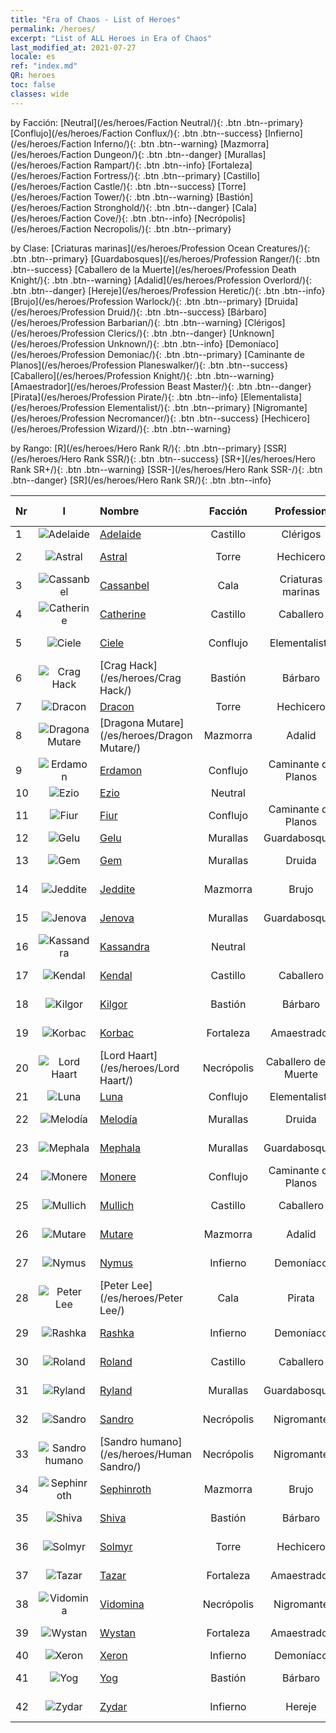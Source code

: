 ```yaml
---
title: "Era of Chaos - List of Heroes"
permalink: /heroes/
excerpt: "List of ALL Heroes in Era of Chaos"
last_modified_at: 2021-07-27
locale: es
ref: "index.md"
QR: heroes
toc: false
classes: wide
---
```

  by Facción: [Neutral](/es/heroes/Faction Neutral/){: .btn .btn--primary} [Conflujo](/es/heroes/Faction Conflux/){: .btn .btn--success} [Infierno](/es/heroes/Faction Inferno/){: .btn .btn--warning} [Mazmorra](/es/heroes/Faction Dungeon/){: .btn .btn--danger} [Murallas](/es/heroes/Faction Rampart/){: .btn .btn--info} [Fortaleza](/es/heroes/Faction Fortress/){: .btn .btn--primary} [Castillo](/es/heroes/Faction Castle/){: .btn .btn--success} [Torre](/es/heroes/Faction Tower/){: .btn .btn--warning} [Bastión](/es/heroes/Faction Stronghold/){: .btn .btn--danger} [Cala](/es/heroes/Faction Cove/){: .btn .btn--info} [Necrópolis](/es/heroes/Faction Necropolis/){: .btn .btn--primary} 

  by Clase: [Criaturas marinas](/es/heroes/Profession Ocean Creatures/){: .btn .btn--primary} [Guardabosques](/es/heroes/Profession Ranger/){: .btn .btn--success} [Caballero de la Muerte](/es/heroes/Profession Death Knight/){: .btn .btn--warning} [Adalid](/es/heroes/Profession Overlord/){: .btn .btn--danger} [Hereje](/es/heroes/Profession Heretic/){: .btn .btn--info} [Brujo](/es/heroes/Profession Warlock/){: .btn .btn--primary} [Druida](/es/heroes/Profession Druid/){: .btn .btn--success} [Bárbaro](/es/heroes/Profession Barbarian/){: .btn .btn--warning} [Clérigos](/es/heroes/Profession Clerics/){: .btn .btn--danger} [Unknown](/es/heroes/Profession Unknown/){: .btn .btn--info} [Demoníaco](/es/heroes/Profession Demoniac/){: .btn .btn--primary} [Caminante de Planos](/es/heroes/Profession Planeswalker/){: .btn .btn--success} [Caballero](/es/heroes/Profession Knight/){: .btn .btn--warning} [Amaestrador](/es/heroes/Profession Beast Master/){: .btn .btn--danger} [Pirata](/es/heroes/Profession Pirate/){: .btn .btn--info} [Elementalista](/es/heroes/Profession Elementalist/){: .btn .btn--primary} [Nigromante](/es/heroes/Profession Necromancer/){: .btn .btn--success} [Hechicero](/es/heroes/Profession Wizard/){: .btn .btn--warning} 

  by Rango: [R](/es/heroes/Hero Rank R/){: .btn .btn--primary} [SSR](/es/heroes/Hero Rank SSR/){: .btn .btn--success} [SR+](/es/heroes/Hero Rank SR+/){: .btn .btn--warning} [SSR-](/es/heroes/Hero Rank SSR-/){: .btn .btn--danger} [SR](/es/heroes/Hero Rank SR/){: .btn .btn--info} 

  | Nr |  I |    Nombre    |  Facción  |  Profession   |  Rango  |    Specialty     | User Rate  | 
  |:---|:--:|:-----------|:-------:|:-------------:|:------:|:-----------------|:----:|
  | 1 | ![Adelaide](/images/h/h_Adelaide.jpg) | [Adelaide](/es/heroes/Adelaide/) | Castillo | Clérigos | **SR** |  Anillo Gélido | R+ |
  | 2 | ![Astral](/images/h/h_Astral.jpg) | [Astral](/es/heroes/Astral/) | Torre | Hechicero | **SSR** |  Amplificación mágica | SSR |
  | 3 | ![Cassanbel](/images/h/h_Cassanbel.jpg) | [Cassanbel](/es/heroes/Cassanbel/) | Cala | Criaturas marinas | **SSR** |  Canción del Océano | SSR |
  | 4 | ![Catherine](/images/h/h_Catherine.jpg) | [Catherine](/es/heroes/Catherine/) | Castillo | Caballero | **R** |  Cruzado de Hierro | R |
  | 5 | ![Ciele](/images/h/h_Ciele.jpg) | [Ciele](/es/heroes/Ciele/) | Conflujo | Elementalista | **SSR** |  Resonancia elemental | SSR |
  | 6 | ![Crag Hack](/images/h/h_CragHack.jpg) | [Crag Hack](/es/heroes/Crag Hack/) | Bastión | Bárbaro | **SR** |  Ofensa | R+ |
  | 7 | ![Dracon](/images/h/h_Dracon.jpg) | [Dracon](/es/heroes/Dracon/) | Torre | Hechicero | **SR+** |  Encantador | R |
  | 8 | ![Dragona Mutare](/images/h/h_MutareDrake.jpg) | [Dragona Mutare](/es/heroes/Dragon Mutare/) | Mazmorra | Adalid | **SSR** |  El Dragón despierta | SSR |
  | 9 | ![Erdamon](/images/h/h_Erdamon.jpg) | [Erdamon](/es/heroes/Erdamon/) | Conflujo | Caminante de Planos | **R** |  Rey de las rocas | R |
  | 10 | ![Ezio](/images/h/h_Ezio.jpg) | [Ezio](/es/heroes/Ezio/) | Neutral |  | **SSR** |  Hermandad | R+ |
  | 11 | ![Fiur](/images/h/h_Fiur.jpg) | [Fiur](/es/heroes/Fiur/) | Conflujo | Caminante de Planos | **R** |  Elemental de Fuego | R |
  | 12 | ![Gelu](/images/h/h_Gelu.jpg) | [Gelu](/es/heroes/Gelu/) | Murallas | Guardabosques | **SR+** |  Tirador | SR+ |
  | 13 | ![Gem](/images/h/h_Gem.jpg) | [Gem](/es/heroes/Gem/) | Murallas | Druida | **SSR** |  Curación natural | SSR |
  | 14 | ![Jeddite](/images/h/h_Jeddite.jpg) | [Jeddite](/es/heroes/Jeddite/) | Mazmorra | Brujo | **SR** |  El ciclo de la vida | SR |
  | 15 | ![Jenova](/images/h/h_Ylthin.jpg) | [Jenova](/es/heroes/Jenova/) | Murallas | Guardabosques | **R** |  Dama Unicornio | R |
  | 16 | ![Kassandra](/images/h/h_kashandela.jpg) | [Kassandra](/es/heroes/Kassandra/) | Neutral |  | **SSR-** |  Legión Espartana | R |
  | 17 | ![Kendal](/images/h/h_Kendel.jpg) | [Kendal](/es/heroes/Kendal/) | Castillo | Caballero | **SR** |  Maestro táctico | R |
  | 18 | ![Kilgor](/images/h/h_Kilgor.jpg) | [Kilgor](/es/heroes/Kilgor/) | Bastión | Bárbaro | **SSR** |  Behemoth de Guerra | SSR |
  | 19 | ![Korbac](/images/h/h_Korbac.jpg) | [Korbac](/es/heroes/Korbac/) | Fortaleza | Amaestrador | **R** |  Libélulas en el aire | R |
  | 20 | ![Lord Haart](/images/h/h_LordHaart.jpg) | [Lord Haart](/es/heroes/Lord Haart/) | Necrópolis | Caballero de la Muerte | **SSR** |  Caballero de la Muerte | SR- |
  | 21 | ![Luna](/images/h/h_Luna.jpg) | [Luna](/es/heroes/Luna/) | Conflujo | Elementalista | **SR+** |  Muro infernal | R |
  | 22 | ![Melodía](/images/h/h_Melodia.jpg) | [Melodía](/es/heroes/Melodia/) | Murallas | Druida | **SSR-** |  Buena fortuna | R |
  | 23 | ![Mephala](/images/h/h_Mephala.jpg) | [Mephala](/es/heroes/Mephala/) | Murallas | Guardabosques | **R** |  Defensa absoluta | R |
  | 24 | ![Monere](/images/h/h_Monere.jpg) | [Monere](/es/heroes/Monere/) | Conflujo | Caminante de Planos | **SR** |  Elemental Psíquico | R |
  | 25 | ![Mullich](/images/h/h_Mullich.jpg) | [Mullich](/es/heroes/Mullich/) | Castillo | Caballero | **R** |  Asalto de carga | R+ |
  | 26 | ![Mutare](/images/h/h_Mutare.jpg) | [Mutare](/es/heroes/Mutare/) | Mazmorra | Adalid | **R** |  Torrente de Mazmorra | R |
  | 27 | ![Nymus](/images/h/h_Nymus.jpg) | [Nymus](/es/heroes/Nymus/) | Infierno | Demoníaco | **SR** |  Fantasmas Infernales | R+ |
  | 28 | ![Peter Lee](/images/h/h_PeterLee.jpg) | [Peter Lee](/es/heroes/Peter Lee/) | Cala | Pirata | **SR+** |  Zarpar | R+ |
  | 29 | ![Rashka](/images/h/h_Rashka.jpg) | [Rashka](/es/heroes/Rashka/) | Infierno | Demoníaco | **SR** |  Señor del Fuego | R |
  | 30 | ![Roland](/images/h/h_Roland.jpg) | [Roland](/es/heroes/Roland/) | Castillo | Caballero | **SSR** |  Moral elevada | SR+ |
  | 31 | ![Ryland](/images/h/h_Ryland.jpg) | [Ryland](/es/heroes/Ryland/) | Murallas | Guardabosques | **SR** |  Guardia Dendroide | R |
  | 32 | ![Sandro](/images/h/h_Sandro.jpg) | [Sandro](/es/heroes/Sandro/) | Necrópolis | Nigromante | **SSR** |  La oscuridad se cierne | SSR |
  | 33 | ![Sandro humano](/images/h/h_HumanSandro.jpg) | [Sandro humano](/es/heroes/Human Sandro/) | Necrópolis | Nigromante | **SR+** |  Alma inmortal | SR |
  | 34 | ![Sephinroth](/images/h/h_Sephinroth.jpg) | [Sephinroth](/es/heroes/Sephinroth/) | Mazmorra | Brujo | **R** |  Mirada cristalina | R |
  | 35 | ![Shiva](/images/h/h_Shiwa.jpg) | [Shiva](/es/heroes/Shiva/) | Bastión | Bárbaro | **R** |  Portador de Tormentas | R |
  | 36 | ![Solmyr](/images/h/h_Solmyr.jpg) | [Solmyr](/es/heroes/Solmyr/) | Torre | Hechicero | **SR+** |  Rayo en cadena | SR |
  | 37 | ![Tazar](/images/h/h_Tazar.jpg) | [Tazar](/es/heroes/Tazar/) | Fortaleza | Amaestrador | **SSR** |  Furia de sangre | SSR |
  | 38 | ![Vidomina](/images/h/h_Vidomina.jpg) | [Vidomina](/es/heroes/Vidomina/) | Necrópolis | Nigromante | **SR+** |  Nigromante | R |
  | 39 | ![Wystan](/images/h/h_Wystan.jpg) | [Wystan](/es/heroes/Wystan/) | Fortaleza | Amaestrador | **R** |  Cazador de la Ciénaga | R |
  | 40 | ![Xeron](/images/h/h_Xeron.jpg) | [Xeron](/es/heroes/Xeron/) | Infierno | Demoníaco | **SSR** |  Archidiablo | SSR |
  | 41 | ![Yog](/images/h/h_Yog.jpg) | [Yog](/es/heroes/Yog/) | Bastión | Bárbaro | **SR** |  Cíclope Arrasador | SR |
  | 42 | ![Zydar](/images/h/h_Zydar.jpg) | [Zydar](/es/heroes/Zydar/) | Infierno | Hereje | **R** |  Invocación infernal | R |
